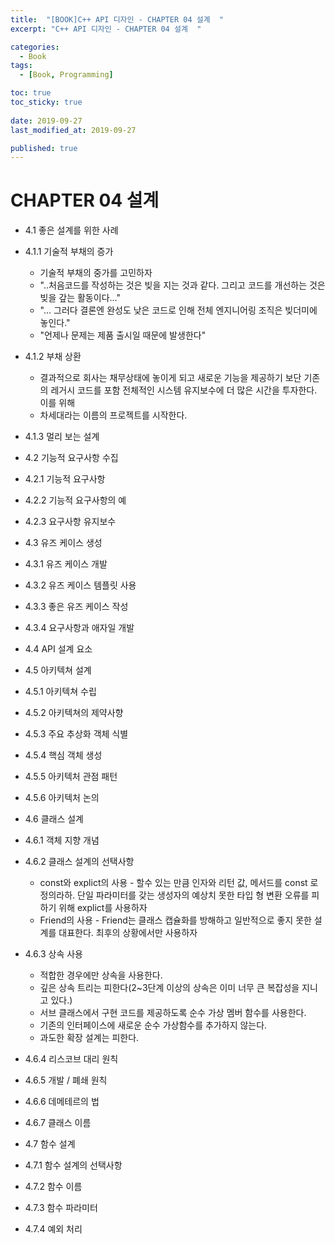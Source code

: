```yaml
---
title:  "[BOOK]C++ API 디자인 - CHAPTER 04 설계  "
excerpt: "C++ API 디자인 - CHAPTER 04 설계  "

categories:
  - Book
tags:
  - [Book, Programming]

toc: true
toc_sticky: true
 
date: 2019-09-27
last_modified_at: 2019-09-27

published: true
---
```

# CHAPTER 04 설계

* 4.1 좋은 설계를 위한 사례
* 4.1.1 기술적 부채의 증가
	* 기술적 부채의 중가를 고민하자
	* "..처음코드를 작성하는 것은 빚을 지는 것과 같다. 그리고 코드를 개선하는 것은 빚을 갚는 활동이다..."
	* "... 그러다 결론엔 완성도 낮은 코드로 인해 전체 엔지니어링 조직은 빚더미에 놓인다."
	* "언제나 문제는 제품 출시일 때문에 발생한다"
* 4.1.2 부채 상환
	* 결과적으로 회사는 채무상태에 놓이게 되고 새로운 기능을 제공하기 보단 기존의 레거시 코드를 포함 전체적인 시스템 유지보수에 더 많은 시간을 투자한다. 이를 위해 
	* 차세대라는 이름의 프로젝트를 시작한다.
* 4.1.3 멀리 보는 설계 
* 4.2 기능적 요구사항 수집
* 4.2.1 기능적 요구사항
* 4.2.2 기능적 요구사항의 예 
* 4.2.3 요구사항 유지보수

* 4.3 유즈 케이스 생성
* 4.3.1 유즈 케이스 개발
* 4.3.2 유즈 케이스 템플릿 사용
* 4.3.3 좋은 유즈 케이스 작성
* 4.3.4 요구사항과 애자일 개발

* 4.4 API 설계 요소

* 4.5 아키텍쳐 설계
* 4.5.1 아키텍쳐 수립
* 4.5.2 아키텍쳐의 제약사향
* 4.5.3 주요 추상화 객체 식별
* 4.5.4 핵심 객체 생성
* 4.5.5 아키텍처 관점 패턴
* 4.5.6 아키텍처 논의

* 4.6 클래스 설계
* 4.6.1 객체 지향 개념
* 4.6.2 클래스 설계의 선택사항
	* const와 explict의 사용 - 할수 있는 만큼 인자와 리턴 값, 메서드를 const 로 정의라하. 단일 파라미터를 갖는 생성자의 예상치 못한 타입 형 변환 오류를 피하기 위해 explict를 사용하자
	* Friend의 사용 - Friend는 클래스 캡슐화를 방해하고 일반적으로 좋지 못한 설계를 대표한다. 최후의 상황에서만 사용하자
* 4.6.3 상속 사용
	* 적합한 경우에만 상속을 사용한다.
	* 깊은 상속 트리는 피한다(2~3단계 이상의 상속은 이미 너무 큰 복잡성을 지니고 있다.)
	* 서브 클래스에서 구현 코드를 제공하도록 순수 가상 멤버 함수를 사용한다.
	* 기존의 인터페이스에 새로운 순수 가상함수를 추가하지 않는다. 
	* 과도한 확장 설계는 피한다.
* 4.6.4 리스코브 대리 원칙
* 4.6.5 개발 / 폐쇄 원칙
* 4.6.6 데메테르의 법
* 4.6.7 클래스 이름

* 4.7 함수 설계
* 4.7.1 함수 설계의 선택사항
* 4.7.2 함수 이름

* 4.7.3 함수 파라미터
* 4.7.4 예외 처리
